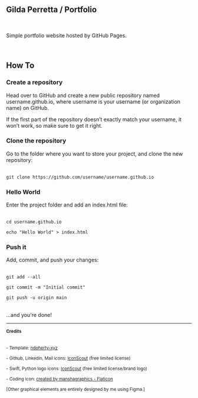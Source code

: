 <h2>Gilda Perretta / Portfolio</h2>
<br><p>Simple portfolio website hosted by GitHub Pages.</p>
<br>

<h2>How To</h2>

<h3>Create a repository</h3>

Head over to GitHub and create a new public repository named username.github.io, where username is your username (or organization name) on GitHub.

If the first part of the repository doesn’t exactly match your username, it won’t work, so make sure to get it right.

<h3>Clone the repository</h3>
Go to the folder where you want to store your project, and clone the new repository: 
<br><br>

```
git clone https://github.com/username/username.github.io
```

<h3>Hello World</h3>
Enter the project folder and add an index.html file:
<br><br>

```
cd username.github.io

echo "Hello World" > index.html
```

<h3>Push it</h3>
Add, commit, and push your changes:
<br><br>

```
git add --all

git commit -m "Initial commit"

git push -u origin main
```

<br>
…and you're done!
<br>

---------------------------------

<sub> 
  <b> Credits </b>
</sub>
<br><br>

<sub> - Template: [ndoherty-xyz](https://github.com/ndoherty-xyz) </sub>

<sub> - Github, Linkedin, Mail icons: [IconScout](https://iconscout.com) (free limited license) </sub>

<sub> - Swift, Python logo icons: [IconScout](https://iconscout.com) (free limited license/brand logo) </sub>

<sub> - Coding icon: <a href="https://www.flaticon.com/free-icons/web-coding" title="web coding icons">created by manshagraphics - Flaticon</a> </sub>

<sub> [Other graphical elements are entirely designed by me using Figma.] </sub>


